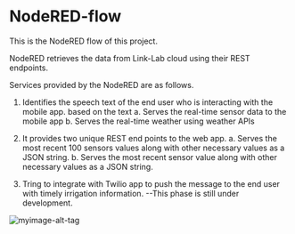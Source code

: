 # NodeRED-flow

This is the NodeRED flow of this project. 

NodeRED retrieves the data from Link-Lab cloud using their REST endpoints.  

Services provided by the NodeRED are as follows.

1. Identifies the speech text of the end user who is interacting with the mobile app. based on the text 
  a. Serves the real-time sensor data to the mobile app 
  b. Serves the real-time weather using weather APIs
 
2. It provides two unique REST end points to the web app. 
  a. Serves the most recent 100 sensors values along with other necessary values as a JSON string. 
  b. Serves the most recent sensor value along with other necessary values as a JSON string. 
  
3. Tring to integrate with Twilio app to push the message to the end user with timely irrigation information. 
  --This phase is still under development. 

![myimage-alt-tag](url-to-image)
